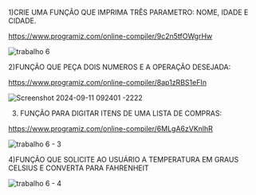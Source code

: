 1)CRIE UMA FUNÇÃO QUE IMPRIMA TRÊS PARAMETRO: NOME, IDADE E CIDADE.

https://www.programiz.com/online-compiler/9c2n5tfOWgrHw

![trabalho 6 ](https://github.com/user-attachments/assets/78af5bc0-f3b0-4485-961b-c196855b1f6e)

2)FUNÇÃO QUE PEÇA DOIS NUMEROS E A OPERAÇÃO DESEJADA: 

https://www.programiz.com/online-compiler/8ap1zRBS1eFIn

![Screenshot 2024-09-11 092401 -2222](https://github.com/user-attachments/assets/d87d9b82-7a02-4be4-bab6-6126b5bd943e)

3) FUNÇÃO PARA DIGITAR ITENS DE UMA LISTA DE COMPRAS:

 https://www.programiz.com/online-compiler/6MLgA6zVKnlhR

![trabalho 6 - 3](https://github.com/user-attachments/assets/e8374364-fdb0-4819-b43f-518a11c9cde4)

4)FUNÇÃO QUE SOLICITE AO USUÁRIO A TEMPERATURA EM GRAUS CELSIUS E CONVERTA PARA FAHRENHEIT

![trabalho 6 - 4](https://github.com/user-attachments/assets/d292eb70-751c-43b9-b7fb-4ce11dd4feec)
